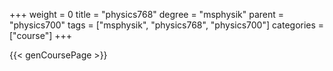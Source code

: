 +++
weight = 0
title = "physics768"
degree = "msphysik"
parent = "physics700"
tags = ["msphysik", "physics768", "physics700"]
categories = ["course"]
+++

{{< genCoursePage >}}
